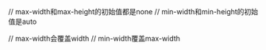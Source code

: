 // max-width和max-height的初始值都是none
// min-width和min-height的初始值是auto

// max-width会覆盖width
// min-width覆盖max-width
